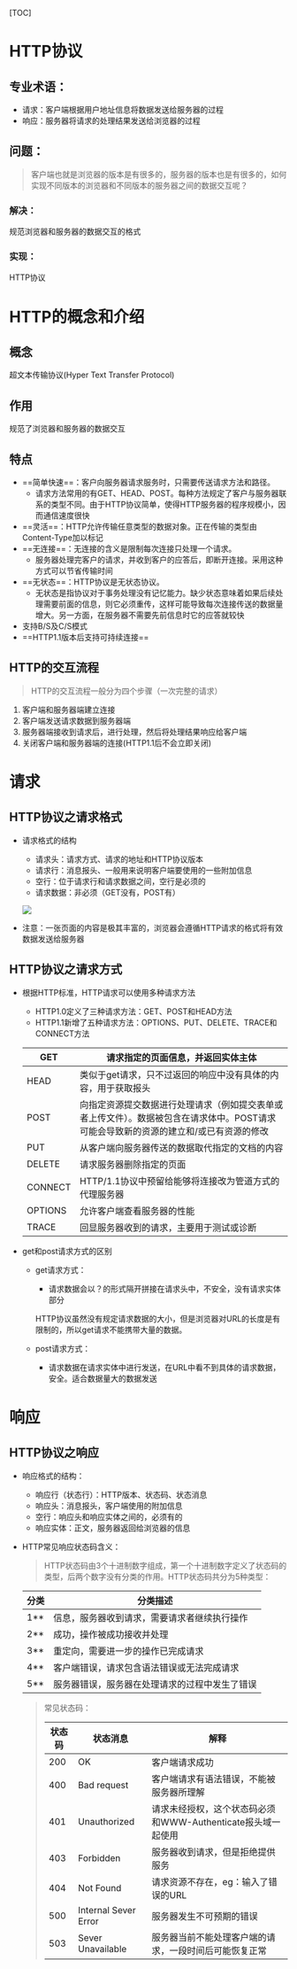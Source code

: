 [TOC]

# HTTP协议

## 专业术语：

- 请求：客户端根据用户地址信息将数据发送给服务器的过程
- 响应：服务器将请求的处理结果发送给浏览器的过程

## 问题：

> 客户端也就是浏览器的版本是有很多的，服务器的版本也是有很多的，如何实现不同版本的浏览器和不同版本的服务器之间的数据交互呢？

### 解决：

规范浏览器和服务器的数据交互的格式

### 实现：

HTTP协议



# HTTP的概念和介绍

## 概念

超文本传输协议(Hyper Text Transfer Protocol)

## 作用

规范了浏览器和服务器的数据交互

## 特点

- ==简单快速==：客户向服务器请求服务时，只需要传送请求方法和路径。
  - 请求方法常用的有GET、HEAD、POST。每种方法规定了客户与服务器联系的类型不同。由于HTTP协议简单，使得HTTP服务器的程序规模小，因而通信速度很快
- ==灵活==：HTTP允许传输任意类型的数据对象。正在传输的类型由Content-Type加以标记
- ==无连接==：无连接的含义是限制每次连接只处理一个请求。
  - 服务器处理完客户的请求，并收到客户的应答后，即断开连接。采用这种方式可以节省传输时间
- ==无状态==：HTTP协议是无状态协议。
  - 无状态是指协议对于事务处理没有记忆能力。缺少状态意味着如果后续处理需要前面的信息，则它必须重传，这样可能导致每次连接传送的数据量增大。另一方面，在服务器不需要先前信息时它的应答就较快
- 支持B/S及C/S模式
- ==HTTP1.1版本后支持可持续连接==

## HTTP的交互流程

> HTTP的交互流程一般分为四个步骤（一次完整的请求）

1. 客户端和服务器端建立连接
2. 客户端发送请求数据到服务器端
3. 服务器端接收到请求后，进行处理，然后将处理结果响应给客户端
4. 关闭客户端和服务器端的连接(HTTP1.1后不会立即关闭)

# 请求

## HTTP协议之请求格式

- 请求格式的结构

  - 请求头：请求方式、请求的地址和HTTP协议版本
  - 请求行：消息报头、一般用来说明客户端要使用的一些附加信息
  - 空行：位于请求行和请求数据之间，空行是必须的
  - 请求数据：非必须（GET没有，POST有）

  ![](E:\java笔记\java自学笔记\Servelt\HTTP\HTTP请求格式.png)
  
- 注意：一张页面的内容是极其丰富的，浏览器会遵循HTTP请求的格式将有效数据发送给服务器

## HTTP协议之请求方式

- 根据HTTP标准，HTTP请求可以使用多种请求方法

  - HTTP1.0定义了三种请求方法：GET、POST和HEAD方法
  - HTTP1.1新增了五种请求方法：OPTIONS、PUT、DELETE、TRACE和CONNECT方法

  | GET     | 请求指定的页面信息，并返回实体主体                           |
  | ------- | ------------------------------------------------------------ |
  | HEAD    | 类似于get请求，只不过返回的响应中没有具体的内容，用于获取报头 |
  | POST    | 向指定资源提交数据进行处理请求（例如提交表单或者上传文件）。数据被包含在请求体中。POST请求可能会导致新的资源的建立和/或已有资源的修改 |
  | PUT     | 从客户端向服务器传送的数据取代指定的文档的内容               |
  | DELETE  | 请求服务器删除指定的页面                                     |
  | CONNECT | HTTP/1.1协议中预留给能够将连接改为管道方式的代理服务器       |
  | OPTIONS | 允许客户端查看服务器的性能                                   |
  | TRACE   | 回显服务器收到的请求，主要用于测试或诊断                     |

- get和post请求方式的区别

  - get请求方式：

    - 请求数据会以？的形式隔开拼接在请求头中，不安全，没有请求实体部分

    HTTP协议虽然没有规定请求数据的大小，但是浏览器对URL的长度是有限制的，所以get请求不能携带大量的数据。

  - post请求方式：

    - 请求数据在请求实体中进行发送，在URL中看不到具体的请求数据，安全。适合数据量大的数据发送



# 响应

## HTTP协议之响应

- 响应格式的结构：

  - 响应行（状态行）：HTTP版本、状态码、状态消息
  - 响应头：消息报头，客户端使用的附加信息
  - 空行：响应头和响应实体之间的，必须有的
  - 响应实体：正文，服务器返回给浏览器的信息

- HTTP常见响应状态码含义：

  > HTTP状态码由3个十进制数字组成，第一个十进制数字定义了状态码的类型，后两个数字没有分类的作用。HTTP状态码共分为5种类型：

  | 分类 | 分类描述                                       |
  | ---- | ---------------------------------------------- |
  | 1**  | 信息，服务器收到请求，需要请求者继续执行操作   |
  | 2**  | 成功，操作被成功接收并处理                     |
  | 3**  | 重定向，需要进一步的操作已完成请求             |
  | 4**  | 客户端错误，请求包含语法错误或无法完成请求     |
  | 5**  | 服务器错误，服务器在处理请求的过程中发生了错误 |

  > 常见状态码：
  >
  > | **状态码** | **状态消息**         | **解释**                                                     |
  > | ---------- | -------------------- | ------------------------------------------------------------ |
  > | 200        | OK                   | 客户端请求成功                                               |
  > | 400        | Bad request          | 客户端请求有语法错误，不能被服务器所理解                     |
  > | 401        | Unauthorized         | 请求未经授权，这个状态码必须和WWW-Authenticate报头域一起使用 |
  > | 403        | Forbidden            | 服务器收到请求，但是拒绝提供服务                             |
  > | 404        | Not Found            | 请求资源不存在，eg：输入了错误的URL                          |
  > | 500        | Internal Sever Error | 服务器发生不可预期的错误                                     |
  > | 503        | Sever  Unavailable   | 服务器当前不能处理客户端的请求，一段时间后可能恢复正常       |
  >
  > 